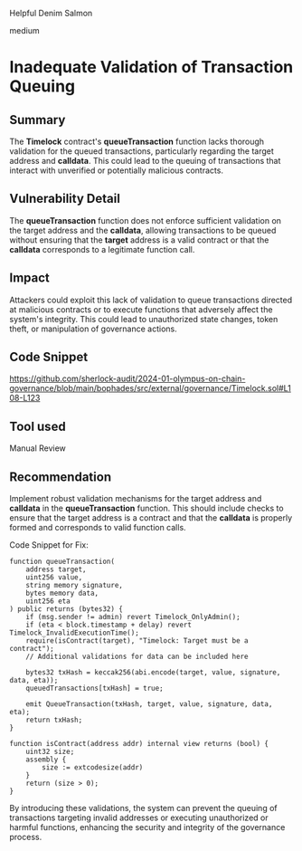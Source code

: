 Helpful Denim Salmon

medium

# Inadequate Validation of Transaction Queuing

## Summary
The **Timelock** contract's **queueTransaction** function lacks thorough validation for the queued transactions, particularly regarding the target address and **calldata**. This could lead to the queuing of transactions that interact with unverified or potentially malicious contracts.
## Vulnerability Detail
The **queueTransaction** function does not enforce sufficient validation on the target address and the **calldata**, allowing transactions to be queued without ensuring that the **target** address is a valid contract or that the **calldata** corresponds to a legitimate function call.

## Impact
Attackers could exploit this lack of validation to queue transactions directed at malicious contracts or to execute functions that adversely affect the system's integrity. This could lead to unauthorized state changes, token theft, or manipulation of governance actions.

## Code Snippet
https://github.com/sherlock-audit/2024-01-olympus-on-chain-governance/blob/main/bophades/src/external/governance/Timelock.sol#L108-L123

## Tool used

Manual Review

## Recommendation
Implement robust validation mechanisms for the target address and **calldata** in the **queueTransaction** function. This should include checks to ensure that the target address is a contract and that the **calldata** is properly formed and corresponds to valid function calls.

Code Snippet for Fix:

```solidity
function queueTransaction(
    address target,
    uint256 value,
    string memory signature,
    bytes memory data,
    uint256 eta
) public returns (bytes32) {
    if (msg.sender != admin) revert Timelock_OnlyAdmin();
    if (eta < block.timestamp + delay) revert Timelock_InvalidExecutionTime();
    require(isContract(target), "Timelock: Target must be a contract");
    // Additional validations for data can be included here

    bytes32 txHash = keccak256(abi.encode(target, value, signature, data, eta));
    queuedTransactions[txHash] = true;

    emit QueueTransaction(txHash, target, value, signature, data, eta);
    return txHash;
}

function isContract(address addr) internal view returns (bool) {
    uint32 size;
    assembly {
        size := extcodesize(addr)
    }
    return (size > 0);
}
```
By introducing these validations, the system can prevent the queuing of transactions targeting invalid addresses or executing unauthorized or harmful functions, enhancing the security and integrity of the governance process.